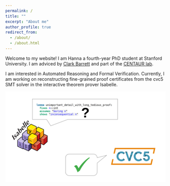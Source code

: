 ```yaml
---
permalink: /
title: ""
excerpt: "About me"
author_profile: true
redirect_from: 
  - /about/
  - /about.html
---
```


Welcome to my website! I am Hanna a fourth-year PhD student at Stanford University. I am adviced by [Clark Barrett](https://theory.stanford.edu/~barrett/) and part of the [CENTAUR lab](https://centaur.stanford.edu/).

I am interested in Automated Reasoning and Formal Verification. Currently, I am working on reconstructing fine-grained proof certificates from the cvc5 SMT solver in the interactive theorem prover Isabelle.

![isabellecvc5](/images/IsabelleAsksCVC5.svg)
